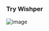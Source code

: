 ### Try Wishper

![image](https://github.com/user-attachments/assets/0ae1464e-f1cc-46ff-97ff-a9b15f28bb0b)
